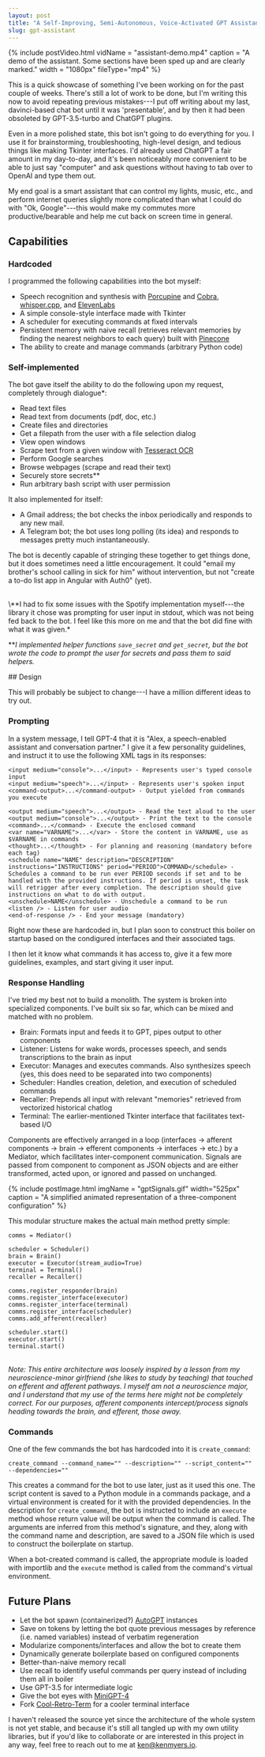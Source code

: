 ```yaml
---
layout: post
title: "A Self-Improving, Semi-Autonomous, Voice-Activated GPT Assistant"
slug: gpt-assistant 
---
```


{% include postVideo.html vidName = "assistant-demo.mp4" caption = "A demo of the assistant. Some sections have been sped up and are clearly marked." width = "1080px" fileType="mp4" %}

This is a quick showcase of something I've been working on for the past couple of weeks. There's still a lot of work to be done, but I'm writing this now to avoid repeating previous mistakes---I put off writing about my last, davinci-based chat bot until it was 'presentable', and by then it had been obsoleted by GPT-3.5-turbo and ChatGPT plugins.

Even in a more polished state, this bot isn't going to do everything for you. I use it for brainstorming, troubleshooting, high-level design, and tedious things like making Tkinter interfaces. I'd already used ChatGPT a fair amount in my day-to-day, and it's been noticeably more convenient to be able to just say "computer" and ask questions without having to tab over to OpenAI and type them out. 

My end goal is a smart assistant that can control my lights, music, etc., and perform internet queries slightly more complicated than what I could do with "Ok, Google"---this would make my commutes more productive/bearable and help me cut back on screen time in general. 

## Capabilities

### Hardcoded

I programmed the following capabilities into the bot myself:
- Speech recognition and synthesis with [Porcupine](https://picovoice.ai/platform/porcupine/) and [Cobra](https://picovoice.ai/platform/cobra/), [whisper.cpp](https://github.com/ggerganov/whisper.cpp), and [ElevenLabs](https://elevenlabs.io)
- A simple console-style interface made with Tkinter
- A scheduler for executing commands at fixed intervals
- Persistent memory with naive recall (retrieves relevant memories by finding the nearest neighbors to each query) built with [Pinecone](https://www.pinecone.io/)
- The ability to create and manage commands (arbitrary Python code)

### Self-implemented

The bot gave itself the ability to do the following upon my request, completely through dialogue*:
- Read text files
- Read text from documents (pdf, doc, etc.)
- Create files and directories 
- Get a filepath from the user with a file selection dialog
- View open windows
- Scrape text from a given window with [Tesseract OCR](https://github.com/tesseract-ocr/tesseract)
- Perform Google searches
- Browse webpages (scrape and read their text)
- Securely store secrets**
- Run arbitrary bash script with user permission

It also implemented for itself:
- A Gmail address; the bot checks the inbox periodically and responds to any new mail.
- A Telegram bot; the bot uses long polling (its idea) and responds to messages pretty much instantaneously.

The bot is decently capable of stringing these together to get things done, but it does sometimes need a little encouragement. It could "email my brother's school calling in sick for him" without intervention, but not "create a to-do list app in Angular with Auth0" (yet).

<div class = "small-print" markdown="1">
<br>
\**I had to fix some issues with the Spotify implementation myself---the library it chose was prompting for user input in stdout, which was not being fed back to the bot. I feel like this more on me and that the bot did fine with what it was given.*

\***I implemented helper functions `save_secret` and `get_secret`, but the bot wrote the code to prompt the user for secrets and pass them to said helpers.*

</div>
## Design

This will probably be subject to change---I have a million different ideas to try out.

### Prompting

In a system message, I tell GPT-4 that it is "Alex, a speech-enabled assistant and conversation partner." I give it a few personality guidelines, and instruct it to use the following XML tags in its responses:

```
<input medium="console">...</input> - Represents user's typed console input
<input medium="speech">...</input> - Represents user's spoken input
<command-output>...</command-output> - Output yielded from commands you execute

<output medium="speech">...</output> - Read the text aloud to the user
<output medium="console">...</output> - Print the text to the console
<command>...</command> - Execute the enclosed command
<var name="VARNAME">...</var> - Store the content in VARNAME, use as $VARNAME in commands
<thought>...</thought> - For planning and reasoning (mandatory before each tag)
<schedule name="NAME" description="DESCRIPTION" instructions="INSTRUCTIONS" period="PERIOD">COMMAND</schedule> - Schedules a command to be run ever PERIOD seconds if set and to be handled with the provided instructions. If period is unset, the task will retrigger after every completion. The description should give instructions on what to do with output.
<unschedule>NAME</unschedule> - Unschedule a command to be run
<listen /> - Listen for user audio
<end-of-response /> - End your message (mandatory)
```

Right now these are hardcoded in, but I plan soon to construct this boiler on startup based on the condigured interfaces and their associated tags.

I then let it know what commands it has access to, give it a few more guidelines, examples, and start giving it user input. 

### Response Handling

I've tried my best not to build a monolith. The system is broken into specialized components. I've built six so far, which can be mixed and matched with no problem.
- Brain: Formats input and feeds it to GPT, pipes output to other components
- Listener: Listens for wake words, processes speech, and sends transcriptions to the brain as input
- Executor: Manages and executes commands. Also synthesizes speech (yes, this does need to be separated into two components)
- Scheduler: Handles creation, deletion, and execution of scheduled commands
- Recaller: Prepends all input with relevant "memories" retrieved from vectorized historical chatlog
- Terminal: The earlier-mentioned Tkinter interface that facilitates text-based I/O

Components are effectively arranged in a loop (interfaces -> afferent components -> brain -> efferent components -> interfaces -> etc.) by a Mediator, which facilitates inter-component communication. Signals are passed from component to component as JSON objects and are either transformed, acted upon, or ignored and passed on unchanged. 

{% include postImage.html imgName = "gptSignals.gif" width="525px" caption = "A simplified animated representation of a three-component configuration" %}

This modular structure makes the actual main method pretty simple:

```
comms = Mediator()

scheduler = Scheduler()
brain = Brain()
executor = Executor(stream_audio=True)
terminal = Terminal()
recaller = Recaller()

comms.register_responder(brain)
comms.register_interface(executor)
comms.register_interface(terminal)
comms.register_interface(scheduler)
comms.add_afferent(recaller)

scheduler.start()
executor.start()
terminal.start()
```


<span class = "small-print"><br>*Note: This entire architecture was loosely inspired by a lesson from my neuroscience-minor girlfriend (she likes to study by teaching) that touched on efferent and afferent pathways. I myself am not a neuroscience major, and I understand that my use of the terms here might not be completely correct. For our purposes, afferent components intercept/process signals heading towards the brain, and efferent, those away.*</span>


### Commands

One of the few commands the bot has hardcoded into it is `create_command`:

```
create_command --command_name="" --description="" --script_content="" --dependencies=""
```

This creates a command for the bot to use later, just as it used this one. The script content is saved to a Python module in a commands package, and a virtual environment is created for it with the provided dependencies. In the description for `create_command`, the bot is instructed to include an `execute` method whose return value will be output when the command is called. The arguments are inferred from this method's signature, and they, along with the command name and description, are saved to a JSON file which is used to construct the boilerplate on startup.

When a bot-created command is called, the appropriate module is loaded with importlib and the `execute` method is called from the command's virtual environment.

## Future Plans

- Let the bot spawn (containerized?) [AutoGPT](https://github.com/Significant-Gravitas/Auto-GPT) instances
- Save on tokens by letting the bot quote previous messages by reference (i.e. named variables) instead of verbatim regeneration
- Modularize components/interfaces and allow the bot to create them
- Dynamically generate boilerplate based on configured components
- Better-than-naive memory recall
- Use recall to identify useful commands per query instead of including them all in boiler
- Use GPT-3.5 for intermediate logic
- Give the bot eyes with [MiniGPT-4](https://minigpt-4.github.io/)
- Fork [Cool-Retro-Term](https://github.com/Swordfish90/cool-retro-term) for a cooler terminal interface

I haven't released the source yet since the architecture of the whole system is not yet stable, and because it's still all tangled up with my own utility libraries, but if you'd like to collaborate or are interested in this project in any way, feel free to reach out to me at [ken@kenmyers.io](mailto:ken@kenmyers.io). 
